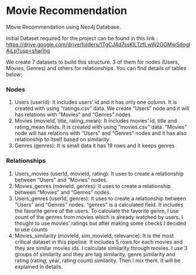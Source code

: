 # Movie Recommendation
Movie Recommendation using Neo4j Database.

Initial Dataset required for the project can be found in this link : https://drive.google.com/drive/folders/1TgCJ4d7ssKlLTzfLwW2GGMwSdogIAiLp?usp=sharing


We create 7 datasets to build this structure. 3 of them for nodes (Users, Movies, Genres) and others for relationships. You can find details of tables below;

### Nodes
1. Users (userId): It includes users’ id and it has only one column. It is created with using “ratings.csv” data. We create “Users” node and it will has relations with “Movies” and “Genres” nodes
2. Movies (movieId, title, rating_mean): It includes movies’ id, title and rating_mean fields. It is created with using “movies.csv” data. “Movies” node will has relations with “Users” and “Genres” nodes and it has also relationship to itself based on similarity
3. Genres (genres): It is small data it has 19 rows and it keeps genres

### Relationships
1. Users_movies (userId, movieId, rating): It uses to create a relationship between “Users” and “Movies” nodes.
2. Movies_genres (movieId, genres): It uses to create a relationship between “Movies” and “Genres” nodes.
3. Users_genres (userId, genres): It uses to create a relationship between “Users” and “Genres” nodes. “genres” is a calculated field. It includes the favorite genre of the users. To calculate the favorite genre, I use count of the genres from movies which is already watched by users. I thought to use movies’ ratings but after making some checks I decided to use counts
4. Movies_similarity (movieId, sim_movieId, relevance): It is the most critical dataset in this pipeline. It includes 5 rows for each movies and they are similar movies ids. I calculate similarity through movies. I use 3 groups of similarity and they are tag similarity, genre similarity and rating (rating, year, rating count) similarity. Then I mix them. It will be explained in details.
